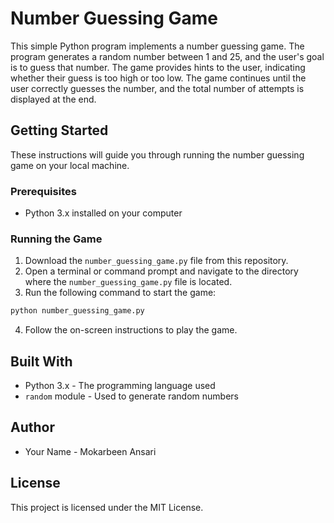 # Number Guessing Game

This simple Python program implements a number guessing game. The program generates a random number between 1 and 25, and the user's goal is to guess that number. The game provides hints to the user, indicating whether their guess is too high or too low. The game continues until the user correctly guesses the number, and the total number of attempts is displayed at the end.

## Getting Started

These instructions will guide you through running the number guessing game on your local machine.

### Prerequisites

- Python 3.x installed on your computer

### Running the Game

1. Download the `number_guessing_game.py` file from this repository.
2. Open a terminal or command prompt and navigate to the directory where the `number_guessing_game.py` file is located.
3. Run the following command to start the game:

```bash
python number_guessing_game.py
```

4. Follow the on-screen instructions to play the game.

## Built With

- Python 3.x - The programming language used
- `random` module - Used to generate random numbers

## Author

- Your Name - Mokarbeen Ansari

## License

This project is licensed under the MIT License.
